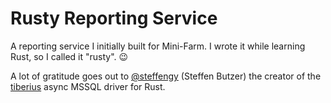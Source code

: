 # Rusty Reporting Service
A reporting service I initially built for Mini-Farm.
I wrote it while learning Rust, so I called it "rusty". 😉

A lot of gratitude goes out to [@steffengy](https://github.com/steffengy) (Steffen Butzer)
the creator of the [tiberius](https://github.com/steffengy/tiberius) async MSSQL driver for Rust.
